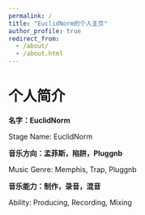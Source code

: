 ```yaml
---
permalink: /
title: "EuclidNorm的个人主页"
author_profile: true
redirect_from: 
  - /about/
  - /about.html
---
```


个人简介
==========

**名字：EuclidNorm**

Stage Name: EuclidNorm


**音乐方向：孟菲斯，陷阱，Pluggnb**

Music Genre: Memphis, Trap, Pluggnb


**音乐能力：制作，录音，混音**

Ability: Producing, Recording, Mixing

